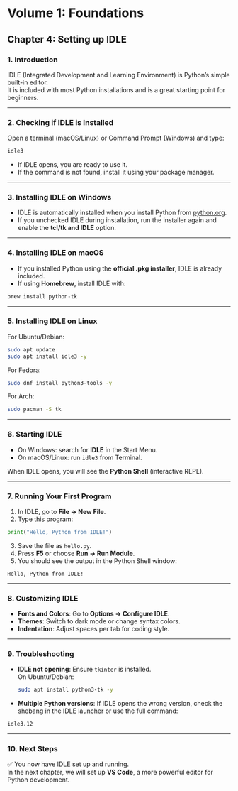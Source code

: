 # Volume 1: Foundations
## Chapter 4: Setting up IDLE

### 1. Introduction
IDLE (Integrated Development and Learning Environment) is Python’s simple built-in editor.  
It is included with most Python installations and is a great starting point for beginners.  

---

### 2. Checking if IDLE is Installed
Open a terminal (macOS/Linux) or Command Prompt (Windows) and type:

```bash
idle3
```

- If IDLE opens, you are ready to use it.  
- If the command is not found, install it using your package manager.  

---

### 3. Installing IDLE on Windows
- IDLE is automatically installed when you install Python from [python.org](https://www.python.org).  
- If you unchecked IDLE during installation, run the installer again and enable the **tcl/tk and IDLE** option.  

---

### 4. Installing IDLE on macOS
- If you installed Python using the **official .pkg installer**, IDLE is already included.  
- If using **Homebrew**, install IDLE with:  

```bash
brew install python-tk
```

---

### 5. Installing IDLE on Linux
For Ubuntu/Debian:

```bash
sudo apt update
sudo apt install idle3 -y
```

For Fedora:

```bash
sudo dnf install python3-tools -y
```

For Arch:

```bash
sudo pacman -S tk
```

---

### 6. Starting IDLE
- On Windows: search for **IDLE** in the Start Menu.  
- On macOS/Linux: run `idle3` from Terminal.  

When IDLE opens, you will see the **Python Shell** (interactive REPL).  

---

### 7. Running Your First Program
1. In IDLE, go to **File → New File**.  
2. Type this program:

```python
print("Hello, Python from IDLE!")
```

3. Save the file as `hello.py`.  
4. Press **F5** or choose **Run → Run Module**.  
5. You should see the output in the Python Shell window:

```
Hello, Python from IDLE!
```

---

### 8. Customizing IDLE
- **Fonts and Colors**: Go to **Options → Configure IDLE**.  
- **Themes**: Switch to dark mode or change syntax colors.  
- **Indentation**: Adjust spaces per tab for coding style.  

---

### 9. Troubleshooting
- **IDLE not opening**: Ensure `tkinter` is installed.  
  On Ubuntu/Debian:

  ```bash
  sudo apt install python3-tk -y
  ```

- **Multiple Python versions**: If IDLE opens the wrong version, check the shebang in the IDLE launcher or use the full command:  

```bash
idle3.12
```

---

### 10. Next Steps
✅ You now have IDLE set up and running.  
In the next chapter, we will set up **VS Code**, a more powerful editor for Python development.